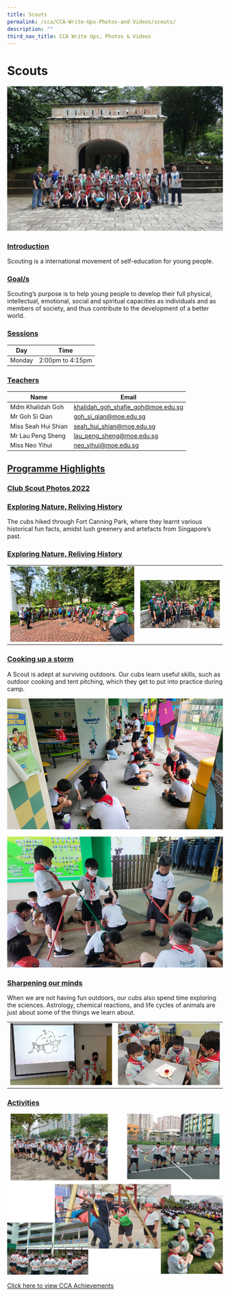 ```yaml
---
title: Scouts
permalink: /cca/CCA-Write-Ups-Photos-and-Videos/scouts/
description: ""
third_nav_title: CCA Write Ups, Photos & Videos
---
```

# Scouts
![](/images/Cca/Scouts/1.jpg)

### <b><u>Introduction</u></b>

Scouting is a international movement of self-education for young people.

### <b><u>Goal/s</u></b>

Scouting’s purpose is to help young people to develop their full physical, intellectual, emotional, social and spiritual capacities as individuals and as members of society, and thus contribute to the development of a better world.


### <b><u>Sessions</u></b>

| Day    | Time             |
|--------|------------------|
| Monday | 2:00pm to 4:15pm |

### <b><u>Teachers</u></b>

| Name                | Email                              |
|---------------------|------------------------------------|
| Mdm Khalidah Goh    | [khalidah\_goh\_shafie\_goh@moe.edu.sg](mailto:khalidah_goh_shafie_goh@moe.edu.sg) |
| Mr Goh Si Qian      | [goh\_si\_qian@moe.edu.sg](mailto:goh_si_qian@moe.edu.sg)            |
| Miss Seah Hui Shian | [seah\_hui\_shian@moe.edu.sg](mailto:seah_hui_shian@moe.edu.sg)          |
| Mr Lau Peng Sheng   | [lau\_peng\_sheng@moe.edu.sg](mailto:lau_peng_sheng@moe.edu.sg)          |
| Miss Neo Yihui      | [neo\_yihui@moe.edu.sg](mailto:neo_yihui@moe.edu.sg)               |

## <b><u>Programme Highlights</u></b>

### <b><u>Club Scout Photos 2022</u></b>

### <b><u>Exploring Nature, Reliving History</u></b>

The cubs hiked through Fort Canning Park, where they learnt various historical fun facts, amidst lush greenery and artefacts from Singapore’s past.

### <b><u>Exploring Nature, Reliving History</u></b>

|   |   |
|---|---|
| ![](/images/Cca/Scouts/Picture1.png)  | ![](/images/Cca/Scouts/Picture2.jpg)  |

### <b><u>Cooking up a storm</u></b>
A Scout is adept at surviving outdoors. Our cubs learn useful skills, such as outdoor cooking and tent pitching, which they get to put into practice during camp.

![](/images/Cca/Scouts/Picture3.png)

![](/images/Cca/Scouts/Picture4.png)

### <b><u>Sharpening our minds</u></b>

When we are not having fun outdoors, our cubs  also spend time exploring the sciences. Astrology, chemical reactions, and life cycles of animals are just about some of the things we learn about.

|   |   |
|---|---|
| ![](/images/Cca/Scouts/Picture5.png)  | ![](/images/Cca/Scouts/Picture6.png)  |

### <b><u>Activities</u></b>

![](/images/Cca/Scouts/2.jpg)

<a href="/achievements/cca-academic-achievements/" target="_blank">Click here to view CCA Achievements</a>